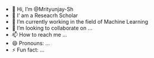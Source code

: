 - 👋 Hi, I’m @Mrityunjay-Sh
- 👀 I’ am a Reseacrh Scholar 
- 🌱 I’m currently working in the field of Machine Learning
- 💞️ I’m looking to collaborate on ...
- 📫 How to reach me ...
- 😄 Pronouns: ...
- ⚡ Fun fact: ...

<!---
Mrityunjay-Sh/Mrityunjay-Sh is a ✨ special ✨ repository because its `README.md` (this file) appears on your GitHub profile.
You can click the Preview link to take a look at your changes.
--->
